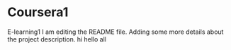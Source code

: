 # Coursera1
E-learning1
I am editing the README file. Adding some more details about the project description.
hi
hello all

